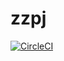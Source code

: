# zzpj

[![CircleCI](https://circleci.com/gh/MaciejSocha/zzpj/tree/master.svg?style=svg)](https://circleci.com/gh/MaciejSocha/zzpj/tree/master)
